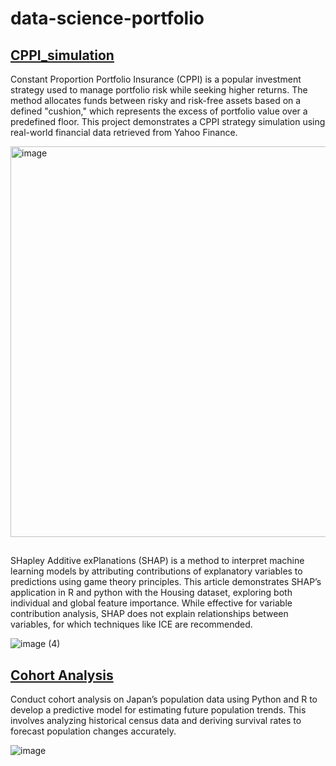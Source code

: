 # data-science-portfolio


## [CPPI_simulation](https://github.com/shuseiyokoi/data-science-portfolio/tree/main/CPPI_simulation)
Constant Proportion Portfolio Insurance (CPPI) is a popular investment strategy used to manage portfolio risk while seeking higher returns. The method allocates funds between risky and risk-free assets based on a defined "cushion," which represents the excess of portfolio value over a predefined floor. This project demonstrates a CPPI strategy simulation using real-world financial data retrieved from Yahoo Finance.

<img width="625" alt="image" src="https://github.com/user-attachments/assets/0fb779ab-be41-4194-91a4-08763feafe9a">


## [](https://github.com/shuseiyokoi/data-science-portfolio/blob/main/SHAP/SHAP.ipynb)

SHapley Additive exPlanations (SHAP) is a method to interpret machine learning models by attributing contributions of explanatory variables to predictions using game theory principles. This article demonstrates SHAP’s application in R and python with the Housing dataset, exploring both individual and global feature importance. While effective for variable contribution analysis, SHAP does not explain relationships between variables, for which techniques like ICE are recommended.

![image (4)](https://github.com/user-attachments/assets/31a05eef-9bd3-42ee-b271-5f0f3f4bd14d)


## [Cohort Analysis](https://github.com/shuseiyokoi/data-science-portfolio/blob/main/cohort-analysis)
Conduct cohort analysis on Japan’s population data using Python and R to develop a predictive model for estimating future population trends. This involves analyzing historical census data and deriving survival rates to forecast population changes accurately.

![image](https://github.com/user-attachments/assets/8bed1c89-3afe-4785-acbf-21a257f24927)
